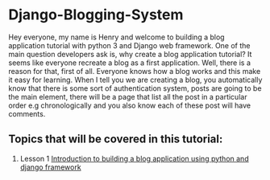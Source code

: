 # Django-Blogging-System
Hey everyone, my name is Henry and welcome to building a blog application tutorial with python 3 and Django web framework.
One of the main question developers ask is, why create a blog application tutorial? It seems like everyone recreate a blog as a 
first application. Well, there is a reason for that, first of all. Everyone knows how a blog works and this make it easy for 
learning. When I tell you we are creating a blog, you automatically know that there is some sort of authentication system, 
posts are going to be the main element, there will be a page that list all the post in a particular order e.g chronologically 
and you also know each of these post will have comments.

## Topics that will be covered in this tutorial:
1. Lesson 1 [Introduction to building a blog application using python and django framework](http://muva.co.ke/blog/building-a-blog-application-with-python-3-5-and-django-1-11-4-web-framework/)
